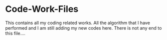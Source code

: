 # Code-Work-Files
This contains all my coding related works. All the algorithm that I have performed and I am still adding my new codes here. There is not any end to this file....
